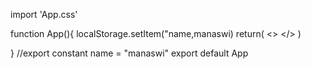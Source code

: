 import 'App.css'


function App(){
    localStorage.setItem("name,manaswi)
   return(
    <>
    </>
   )

}
//export constant name = "manaswi"
export default App